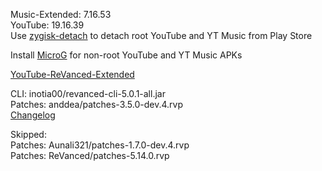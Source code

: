 Music-Extended: 7.16.53  
YouTube: 19.16.39  
Use [zygisk-detach](https://github.com/j-hc/zygisk-detach) to detach root YouTube and YT Music from Play Store  

Install [MicroG](https://github.com/WSTxda/MicroG-RE/releases) for non-root YouTube and YT Music APKs  

[YouTube-ReVanced-Extended](https://github.com/saqie1393/Anddea-YT)
  
CLI: inotia00/revanced-cli-5.0.1-all.jar  
Patches: anddea/patches-3.5.0-dev.4.rvp  
[Changelog](https://github.com/anddea/revanced-patches/releases/tag/v3.5.0-dev.4)  

Skipped:  
Patches: Aunali321/patches-1.7.0-dev.4.rvp  
Patches: ReVanced/patches-5.14.0.rvp    
